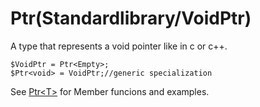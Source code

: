 # Ptr(Standardlibrary/VoidPtr)

A type that represents a void pointer like in c or c++.

```
$VoidPtr = Ptr<Empty>;
$Ptr<void> = VoidPtr;//generic specialization
```
See [Ptr\<T>](./Ptr.md) for Member funcions and examples.
